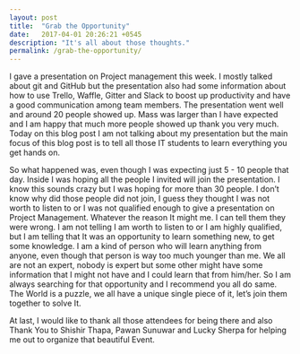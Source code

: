 ```yaml
---
layout: post
title:  "Grab the Opportunity"
date:   2017-04-01 20:26:21 +0545
description: "It's all about those thoughts."
permalink: /grab-the-opportunity/
---
```


I gave a presentation on Project management this week. I mostly talked about git and GitHub but the presentation also had some information about how to use Trello, Waffle,  Gitter and Slack to boost up productivity and have a good communication among team members. The presentation went well and around 20 people showed up. Mass was larger than I have expected and I am happy that much more people showed up thank you very much. Today on this blog post I am not talking about my presentation but the main focus of this blog post is to tell all those IT students to learn everything you get hands on.


So what happened was, even though I was expecting just 5 - 10 people that day. Inside I was hoping all the people I invited will join the presentation. I know this sounds crazy but I was hoping for more than 30 people. I don’t know why did those people did not join, I guess they thought I was not worth to listen to or I was not qualified enough to give a presentation on Project Management. Whatever the reason It might me. I can tell them they were wrong. I am not telling I am worth to listen to or I am highly qualified, but I am telling that It was an opportunity to learn something new, to get some knowledge. I am a kind of person who will learn anything from anyone, even though that person is way too much younger than me. We all are not an expert, nobody is expert but some other might have some information that I might not have and I could learn that from him/her. So I am always searching for that opportunity and I recommend you all do same. The World is a puzzle, we all have a unique single piece of it, let’s join them together to solve It.


At last, I would like to thank all those attendees for being there and also Thank You to Shishir Thapa, Pawan Sunuwar and Lucky Sherpa for helping me out to organize that beautiful Event. 
